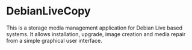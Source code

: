 # DebianLiveCopy

This is a storage media management application for Debian Live based systems.
It allows installation, upgrade, image creation and media repair from a simple graphical user interface.
